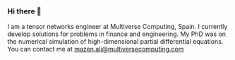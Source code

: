 ### Hi there 👋

I am a tensor networks engineer at Multiverse Computing, Spain. I currently develop solutions for problems in finance and engineering. My PhD was on the numerical simulation of high-dimensional partial differential equations. You can contact me at mazen.ali@multiversecomputing.com
